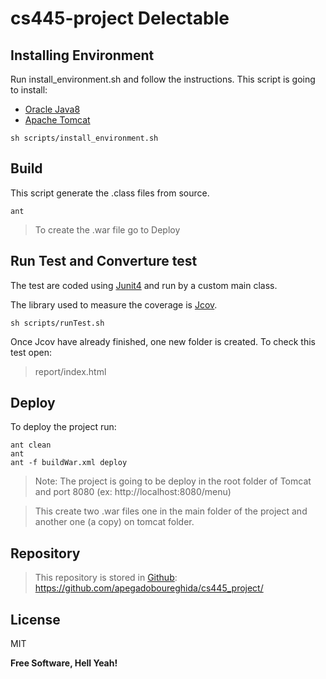 # cs445-project Delectable
## Installing Environment

Run install_environment.sh and follow the instructions.
This script is going to install:
    
  - [Oracle Java8]
  - [Apache Tomcat]

``` 
sh scripts/install_environment.sh
```
## Build
This script generate the .class files from source.
``` 
ant
```
> To create the .war file go to Deploy

## Run Test and Converture test

The test are coded using [Junit4] and run by a custom main class.

The library used to measure the coverage is [Jcov].


``` 
sh scripts/runTest.sh 
```

Once Jcov have already finished, one new folder is created. To check this test open:

> report/index.html

## Deploy
To deploy the project run:

``` 
ant clean
ant
ant -f buildWar.xml deploy
```

> Note: The project is going to be deploy in the root folder of Tomcat and port 8080
> (ex: http://localhost:8080/menu) 

> This create two .war files one in the main folder of the project and another one (a copy) on tomcat folder.

## Repository
> This repository is stored in [Github]: https://github.com/apegadoboureghida/cs445_project/

License
----

MIT


**Free Software, Hell Yeah!**

   [Junit4]: <http://junit.org/junit4/>
   [Jcov]: <https://wiki.openjdk.java.net/display/CodeTools/jcov>
   [Github]: <https://github.com>
   [oracle java8]: <http://www.oracle.com/technetwork/java/javase/overview/java8-2100321.html>
   [apache tomcat]: <http://tomcat.apache.org/>


